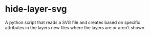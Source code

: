 # hide-layer-svg
A python script that reads a SVG file and creates based on specific attributes in the layers new files where the layers are or aren't shown.
